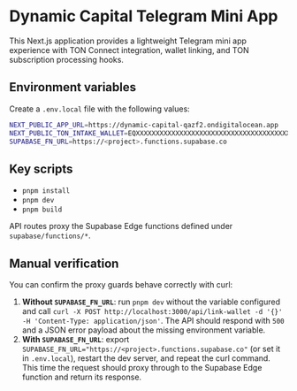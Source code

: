 # Dynamic Capital Telegram Mini App

This Next.js application provides a lightweight Telegram mini app experience with TON Connect integration, wallet linking, and TON subscription processing hooks.

## Environment variables

Create a `.env.local` file with the following values:

```bash
NEXT_PUBLIC_APP_URL=https://dynamic-capital-qazf2.ondigitalocean.app
NEXT_PUBLIC_TON_INTAKE_WALLET=EQXXXXXXXXXXXXXXXXXXXXXXXXXXXXXXXXXXXXXXXXXXXXXX
SUPABASE_FN_URL=https://<project>.functions.supabase.co
```

## Key scripts

- `pnpm install`
- `pnpm dev`
- `pnpm build`

API routes proxy the Supabase Edge functions defined under `supabase/functions/*`.

## Manual verification

You can confirm the proxy guards behave correctly with curl:

1. **Without `SUPABASE_FN_URL`**: run `pnpm dev` without the variable configured and call `curl -X POST http://localhost:3000/api/link-wallet -d '{}' -H 'Content-Type: application/json'`. The API should respond with `500` and a JSON error payload about the missing environment variable.
2. **With `SUPABASE_FN_URL`**: export `SUPABASE_FN_URL="https://<project>.functions.supabase.co"` (or set it in `.env.local`), restart the dev server, and repeat the curl command. This time the request should proxy through to the Supabase Edge function and return its response.
